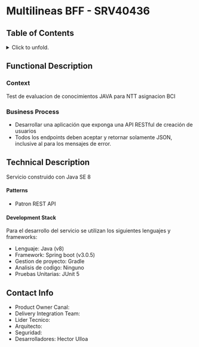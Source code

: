 #   Multilineas BFF - SRV40436
## Table of Contents
<p>
<details>
<summary>Click to unfold.</summary>

[[_TOC_]]

</details>
</p>

## Functional Description
### Context
Test de evaluacion de conocimientos JAVA para NTT asignacion BCI

### Business Process 
 - Desarrollar una aplicación que exponga una API RESTful de creación de usuarios  
 - Todos los endpoints deben aceptar y retornar solamente JSON, inclusive al para los mensajes de
error.


## Technical Description
Servicio construido con Java SE 8


#### Patterns
- Patron REST API

#### Development Stack 
Para el desarrollo del servicio se utilizan los siguientes lenguajes y frameworks: 
- Lenguaje: Java (v8)
- Framework: Spring boot (v3.0.5)
- Gestion de proyecto: Gradle 
- Analisis de codigo: Ninguno
- Pruebas Unitarias: JUnit 5



## Contact Info
- Product Owner Canal:
- Delivery Integration Team:
- Lider Tecnico:
- Arquitecto:
- Seguridad:
- Desarrolladores: Hector Ulloa


